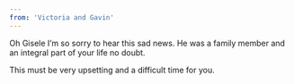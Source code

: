 ```yaml
---
from: 'Victoria and Gavin'
---
```


Oh Gisele I’m so sorry to hear this sad news. He was a family member and an integral part of your life no doubt. 

This must be very upsetting and a difficult time for you. 